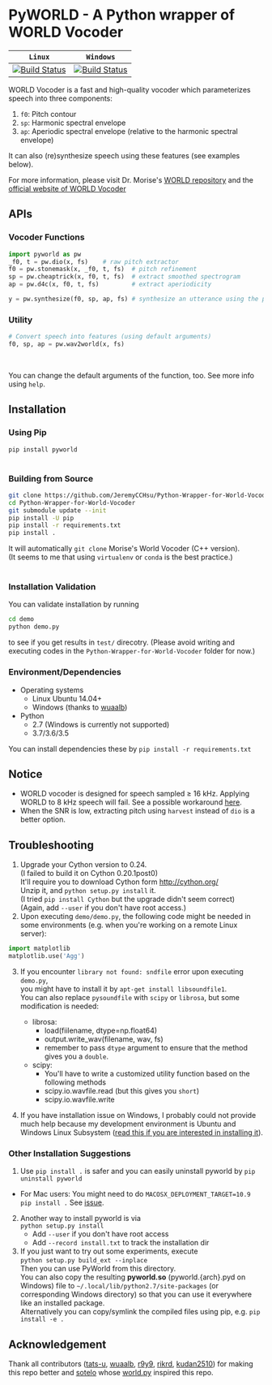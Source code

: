 # PyWORLD - A Python wrapper of WORLD Vocoder


| **`Linux`** | **`Windows`** |
|-----------------|-----------|
| [![Build Status](https://travis-ci.org/JeremyCCHsu/Python-Wrapper-for-World-Vocoder.svg?branch=master)](https://travis-ci.org/JeremyCCHsu/Python-Wrapper-for-World-Vocoder) | [![Build Status](https://ci.appveyor.com/api/projects/status/github/JeremyCCHsu/Python-Wrapper-for-World-Vocoder?svg=true)](https://ci.appveyor.com/project/JeremyCCHsu/python-wrapper-for-world-vocoder) |


WORLD Vocoder is a fast and high-quality vocoder
which parameterizes speech into three components:

  1. `f0`: Pitch contour
  2. `sp`: Harmonic spectral envelope
  3. `ap`: Aperiodic spectral envelope (relative to the harmonic spectral envelope)

It can also (re)synthesize speech using these features (see examples below).

For more information, please visit Dr. Morise's [WORLD repository](https://github.com/mmorise/World)
and the [official website of WORLD Vocoder](http://ml.cs.yamanashi.ac.jp/world/english)


## APIs

### Vocoder Functions
```python
import pyworld as pw
_f0, t = pw.dio(x, fs)    # raw pitch extractor
f0 = pw.stonemask(x, _f0, t, fs)  # pitch refinement
sp = pw.cheaptrick(x, f0, t, fs)  # extract smoothed spectrogram
ap = pw.d4c(x, f0, t, fs)         # extract aperiodicity

y = pw.synthesize(f0, sp, ap, fs) # synthesize an utterance using the parameters
```


### Utility
```python
# Convert speech into features (using default arguments)
f0, sp, ap = pw.wav2world(x, fs)
```
<br/>

You can change the default arguments of the function, too. 
See more info using `help`.


## Installation

### Using Pip
`pip install pyworld`  
<br/>

### Building from Source
```bash
git clone https://github.com/JeremyCCHsu/Python-Wrapper-for-World-Vocoder.git
cd Python-Wrapper-for-World-Vocoder
git submodule update --init
pip install -U pip
pip install -r requirements.txt
pip install .
```
It will automatically `git clone` Morise's World Vocoder (C++ version).<br/>
(It seems to me that using `virtualenv` or `conda` is the best practice.)<br/>
<br/>

### Installation Validation
You can validate installation by running
```bash
cd demo
python demo.py
```
to see if you get results in `test/` direcotry.
(Please avoid writing and executing codes in the `Python-Wrapper-for-World-Vocoder` folder for now.)<br/>

### Environment/Dependencies  
- Operating systems 
  - Linux Ubuntu 14.04+
  - Windows (thanks to [wuaalb](https://github.com/wuaalb))
- Python
  - 2.7 (Windows is currently not supported)
  - 3.7/3.6/3.5

You can install dependencies these by `pip install -r requirements.txt`



## Notice
- WORLD vocoder is designed for speech sampled ≥ 16 kHz.
  Applying WORLD to 8 kHz speech will fail.
  See a possible workaround [here](https://github.com/JeremyCCHsu/Python-Wrapper-for-World-Vocoder/issues/54).
- When the SNR is low, extracting pitch using `harvest` instead of `dio` 
  is a better option.


## Troubleshooting
1. Upgrade your Cython version to 0.24.<br/>
   (I failed to build it on Cython 0.20.1post0)<br/>
   It'll require you to download Cython form http://cython.org/<br/>
   Unzip it, and `python setup.py install` it.<br/>
   (I tried `pip install Cython` but the upgrade didn't seem correct)<br/>
   (Again, add `--user` if you don't have root access.)
2. Upon executing `demo/demo.py`, the following code might be needed in some environments (e.g. when you're working on a remote Linux server):<br/>

 ```python
 import matplotlib
 matplotlib.use('Agg')
 ```
3. If you encounter `library not found: sndfile` error upon executing `demo.py`,  
   you might have to install it by `apt-get install libsoundfile1`.  
   You can also replace `pysoundfile` with `scipy` or `librosa`, but some modification is needed:   
   - librosa:
     - load(fiilename, dtype=np.float64)
     - output.write_wav(filename, wav, fs)
     - remember to pass `dtype` argument to ensure that the method gives you a `double`.
   - scipy:
     - You'll have to write a customized utility function based on the following methods
     - scipy.io.wavfile.read (but this gives you `short`)
     - scipy.io.wavfile.write

4. If you have installation issue on Windows, I probably could not provide 
   much help because my development environment is Ubuntu 
   and Windows Linux Subsystem ([read this if you are interested in installing it](https://github.com/JeremyCCHsu/wsl)).


### Other Installation Suggestions
1. Use `pip install .` is safer and you can easily uninstall pyworld by `pip uninstall pyworld`
  - For Mac users: You might need to do `MACOSX_DEPLOYMENT_TARGET=10.9 pip install .` See [issue](https://github.com/SeanNaren/warp-ctc/issues/129#issuecomment-502349652).
2. Another way to install pyworld is via<br/>
   `python setup.py install`<br/>
   - Add `--user` if you don't have root access<br/>
   - Add `--record install.txt` to track the installation dir<br/>
3. If you just want to try out some experiments, execute<br/>
  `python setup.py build_ext --inplace`<br/>
  Then you can use PyWorld from this directory.<br/>
  You can also copy the resulting **pyworld.so** (pyworld.{arch}.pyd on Windows) file to
  `~/.local/lib/python2.7/site-packages` (or corresponding Windows directory)
  so that you can use it everywhere like an installed package.<br/>
  Alternatively you can copy/symlink the compiled files using pip, e.g. `pip install -e .`



## Acknowledgement
Thank all contributors ([tats-u](https://github.com/tats-u), [wuaalb](https://github.com/wuaalb), [r9y9](https://github.com/r9y9), [rikrd](https://github.com/rikrd), [kudan2510](https://github.com/kundan2510)) for making this repo better and [sotelo](https://github.com/sotelo) whose [world.py](https://github.com/sotelo/world.py) inspired this repo.<br/>
